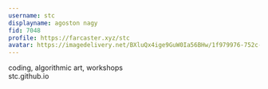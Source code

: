```yaml
---
username: stc
displayname: agoston nagy
fid: 7048
profile: https://farcaster.xyz/stc
avatar: https://imagedelivery.net/BXluQx4ige9GuW0Ia56BHw/1f979976-752c-459c-aa9c-4b3fca701b00/original
---
```

coding, algorithmic art, workshops   
stc.github.io  

